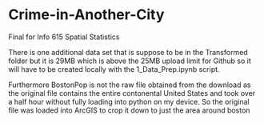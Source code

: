 # Crime-in-Another-City
Final for Info 615 Spatial Statistics

There is one additional data set that is suppose to be in the Transformed folder but it is 29MB which is above the 25MB upload limit for Github so it will have to be created locally with the 1_Data_Prep.ipynb script. 

Furthermore BostonPop is not the raw file obtained from the download as the original file contains the entire contonental United States and took over a half hour without fully loading into python on my device. So the original file was loaded into ArcGIS to crop it down to just the area around boston

